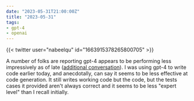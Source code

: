 ```yaml
---
date: "2023-05-31T21:00:00Z"
title: "2023-05-31"
tags:
- gpt-4
- openai
---
```


{{< twitter user="nabeelqu" id="1663915378265800705" >}}

A number of folks are reporting gpt-4 appears to be performing less impressively as of late ([additional conversation](https://news.ycombinator.com/item?id=36134249)).
I was using gpt-4 to write code earlier today, and anecdotally, can say it seems to be less effective at code generation.
It still writes working code but the code, but the tests cases it provided aren't always correct and it seems to be less "expert level" than I recall initially.
